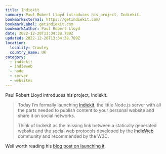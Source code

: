 ```yaml
---
title: Indiekit
summary: Paul Robert Lloyd introduces his project, Indiekit.
bookmarkExternal: https://getindiekit.com/
bookmarkLabel: getindiekit.com
bookmarkAuthor: Paul Robert Lloyd
date: 2022-12-20T13:34:38.789Z
updated: 2022-12-20T13:34:38.789Z
location:
  locality: Crawley
  country_name: UK
category:
  - indiekit
  - indieweb
  - node
  - server
  - websites
---
```


Paul Robert Lloyd introduces his project, Indiekit.

> Today I’m formally launching [Indiekit](https://getindiekit.com/), the little Node.js server with all the parts needed to publish content to your personal website and share it on social networks.
>
> Think of Indiekit as the missing link between a statically generated website and the social web protocols developed by the [IndieWeb](https://indieweb.org/) community and recommended by the W3C.

Well worth reading his [blog post on launching it](https://paulrobertlloyd.com/articles/2022/12/indiekit/).
